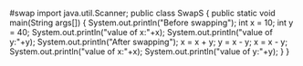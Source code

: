 #swap
import java.util.Scanner;
public class SwapS 
{
public static void main(String args[])
{
System.out.println("Before swapping");
int x = 10;
int y = 40;
System.out.println("value of x:"+x);
System.out.println("value of y:"+y);
System.out.println("After swapping");
x = x + y;
y = x - y;
x = x - y;
System.out.println("value of x:"+x);
System.out.println("value of y:"+y);
}
}
